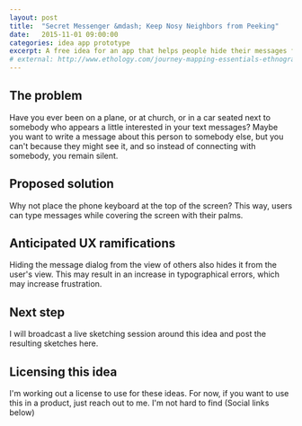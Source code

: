 ```yaml
---
layout: post
title:  "Secret Messenger &mdash; Keep Nosy Neighbors from Peeking"
date:   2015-11-01 09:00:00
categories: idea app prototype
excerpt: A free idea for an app that helps people hide their messages from people seated nearby
# external: http://www.ethology.com/journey-mapping-essentials-ethnography
---
```


## The problem

Have you ever been on a plane, or at church, or in a car seated next to somebody who appears a little interested in your text messages? Maybe you want to write a message about this person to somebody else, but you can't because they might see it, and so instead of connecting with somebody, you remain silent.

## Proposed solution

Why not place the phone keyboard at the top of the screen? This way, users can type messages while covering the screen with their palms.

## Anticipated UX ramifications

Hiding the message dialog from the view of others also hides it from the user's view. This may result in an increase in typographical errors, which may increase frustration.

## Next step

I will broadcast a live sketching session around this idea and post the resulting sketches here.

## Licensing this idea

I'm working out a license to use for these ideas. For now, if you want to use this in a product, just reach out to me. I'm not hard to find (Social links below)
